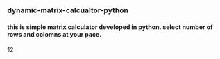 ### dynamic-matrix-calcualtor-python
#### this is simple matrix calculator developed in python. select number of rows and colomns at your pace.
12
